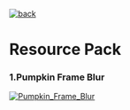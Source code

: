 [![back](https://github.com/user-attachments/assets/45d6f7fa-dfa5-4a0d-8da3-fbf115fcbce5)](https://github.com/NiktoBlox/ModrinthResource)

# Resource Pack

### 1.Pumpkin Frame Blur
[![Pumpkin_Frame_Blur](https://github.com/user-attachments/assets/b360d451-9f5b-402d-8810-7a5d7036c9ae)](https://github.com/NiktoBlox/ModrinthResource/tree/main/Resource_Pack/Pumpkin_Frame_Blur)
